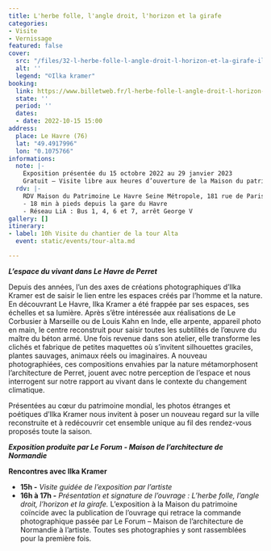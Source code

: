 ```yaml
---
title: L'herbe folle, l'angle droit, l'horizon et la girafe
categories:
- Visite
- Vernissage
featured: false
cover:
  src: "/files/32-l-herbe-folle-l-angle-droit-l-horizon-et-la-girafe-ilka-kramer.jpg"
  alt: ''
  legend: "©Ilka kramer"
booking:
  link: https://www.billetweb.fr/l-herbe-folle-l-angle-droit-l-horizon-et-la-girafe
  state: ''
  period: ''
  dates:
  - date: 2022-10-15 15:00
address:
  place: Le Havre (76)
  lat: "49.4917996"
  lon: "0.1075766"
informations:
  note: |-
    Exposition présentée du 15 octobre 2022 au 29 janvier 2023
    Gratuit – Visite libre aux heures d’ouverture de la Maison du patrimoine
  rdv: |-
    RDV Maison du Patrimoine Le Havre Seine Métropole, 181 rue de Paris
    - 18 min à pieds depuis la gare du Havre
    - Réseau LiA : Bus 1, 4, 6 et 7, arrêt George V
gallery: []
itinerary:
- label: 10h Visite du chantier de la tour Alta
  event: static/events/tour-alta.md

---
```

**_L’espace du vivant dans Le Havre de Perret_**

Depuis des années, l’un des axes de créations photographiques d’Ilka Kramer est de saisir le lien entre les espaces créés par l’homme et la nature. En découvrant Le Havre, Ilka Kramer a été frappée par ses espaces, ses échelles et sa lumière. Après s’être intéressée aux réalisations de Le Corbusier à Marseille ou de Louis Kahn en Inde, elle arpente, appareil photo en main, le centre reconstruit pour saisir toutes les subtilités de l’œuvre du maître du béton armé. Une fois revenue dans son atelier, elle transforme les clichés et fabrique de petites maquettes où s’invitent silhouettes graciles, plantes sauvages, animaux réels ou imaginaires. A nouveau photographiées, ces compositions envahies par la nature métamorphosent l’architecture de Perret, jouent avec notre perception de l’espace et nous interrogent sur notre rapport au vivant dans le contexte du changement climatique.

Présentées au cœur du patrimoine mondial, les photos étranges et poétiques d’Ilka Kramer nous invitent à poser un nouveau regard sur la ville reconstruite et à redécouvrir cet ensemble unique au fil des rendez-vous proposés toute la saison.

**_Exposition produite par Le Forum - Maison de l’architecture de Normandie_**

**Rencontres avec Ilka Kramer**

* **15h -** _Visite guidée de l’exposition par l’artiste_
* **16h à 17h _-_** _Présentation et signature de l’ouvrage : L’herbe folle, l’angle droit, l’horizon et la girafe._ L’exposition à la Maison du patrimoine coïncide avec la publication de l’ouvrage qui retrace la commande photographique passée par Le Forum – Maison de l’architecture de Normandie à l’artiste. Toutes ses photographies y sont rassemblées pour la première fois.